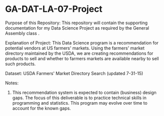 # GA-DAT-LA-07-Project

Purpose of this Repository:  This repository will contain the supporting documentation for my Data Science Project as required by the General Assembly class . 

Explanation of Project:  This Data Science program is a recommendation for potential vendors at US farmers' markets.  Using the farmers' market directory maintained by the USDA, we are creating recommendations for products to sell and whether to farmers markets are available nearby to sell such products. 

Dataset:  USDA Farmers' Market Directory Search (updated 7-31-15)

Notes: 
1. This recommendation system is expected to contain (business) design gaps. The focus of this deliverable is to practice technical skills in programming and statistics. This program may evolve over time to account for the known gaps. 

